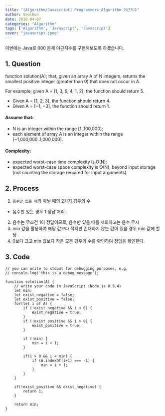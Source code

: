 ```yaml
---
title: "[Algorithm/Javascript] Programmers Algorithm 야근지수"
author: Seolhun
date: 2018-04-07
categories: "Algorithm"
tags: ['Algorithm', 'Javascript', 'Javascript']
cover: "javascript.jpeg"
---
```

이번에는 Java로 000 문제 야근지수를 구현해보도록 하겠습니다.
[]()


## 1. Question
function solution(A);
that, given an array A of N integers, returns the smallest positive integer (greater than 0) that does not occur in A.

For example, given A = [1, 3, 6, 4, 1, 2], the function should return 5.
- Given A = [1, 2, 3], the function should return 4.
- Given A = [−1, −3], the function should return 1.

#### Assume that:
- N is an integer within the range [1..100,000];
- each element of array A is an integer within the range [−1,000,000..1,000,000].

#### Complexity:
- expected worst-case time complexity is O(N);
- expected worst-case space complexity is O(N), beyond input storage (not counting the storage required for input arguments).

## 2. Process
1. `음수만 있을 때`와 아닐 때의 2가지 경우의 수
  - 음수만 있는 경우 1 정답 처리
2. 음수는 무조건 1이 정답이므로, 음수만 있을 때를 제외하고는 음수 무시
3. min 값을 활용하여 해당 값보다 작지만 존재하지 않는 값이 있을 경우 min 값에 할당.
4. 0보다 크고 min 값보다 작은 모든 경우의 수를 확인하여 정답을 확인한다.

## 3. Code
```tsx
// you can write to stdout for debugging purposes, e.g.
// console.log('this is a debug message');

function solution(A) {
    // write your code in JavaScript (Node.js 8.9.4)
    let min;
    let exist_negative = false;
    let exist_positive = false;
    for(let i of A) {
        if (!exist_negative && i < 0) {
            exist_negative = true;
        }
        if (!exist_positive && i > 0) {
            exist_positive = true;
        }

        if (!min) {
            min = i + 1;
        }

        if(i > 0 && i < min) {
            if (A.indexOf(i+1) === -1) {
                min = i + 1;
            }
        }
    }

    if(!exist_positive && exist_negative) {
        return 1;
    }

    return min;
}
```
